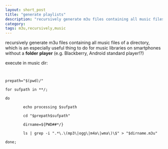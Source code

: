 ```yaml
---
layout: short_post
title: "generate playlists"
description: "recursively generate m3u files containing all music files of a directory"
category:
tags: m3u,recursively,music
---
```

recursively generate m3u files containing all music files of a directory, which is an
especially useful thing to do for music libraries on smartphones without a
__folder__ __player__ (e.g. Blackberry, Android standard player!?)

execute in music dir:

```


prepath="$(pwd)/"

for sufpath in **/;

do

        echo processing $sufpath

        cd "$prepath$sufpath"

        dirname=${PWD##*/}

        ls | grep -i ".*\.\(mp3\|ogg\|m4a\|wma\)\$" > "$dirname.m3u"

done;


```


